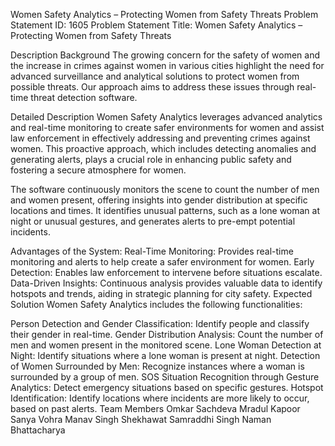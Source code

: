 Women Safety Analytics – Protecting Women from Safety Threats
Problem Statement ID: 1605
Problem Statement Title: Women Safety Analytics – Protecting Women from Safety Threats

Description
Background
The growing concern for the safety of women and the increase in crimes against women in various cities highlight the need for advanced surveillance and analytical solutions to protect women from possible threats. Our approach aims to address these issues through real-time threat detection software.

Detailed Description
Women Safety Analytics leverages advanced analytics and real-time monitoring to create safer environments for women and assist law enforcement in effectively addressing and preventing crimes against women. This proactive approach, which includes detecting anomalies and generating alerts, plays a crucial role in enhancing public safety and fostering a secure atmosphere for women.

The software continuously monitors the scene to count the number of men and women present, offering insights into gender distribution at specific locations and times. It identifies unusual patterns, such as a lone woman at night or unusual gestures, and generates alerts to pre-empt potential incidents.

Advantages of the System:
Real-Time Monitoring: Provides real-time monitoring and alerts to help create a safer environment for women.
Early Detection: Enables law enforcement to intervene before situations escalate.
Data-Driven Insights: Continuous analysis provides valuable data to identify hotspots and trends, aiding in strategic planning for city safety.
Expected Solution
Women Safety Analytics includes the following functionalities:

Person Detection and Gender Classification: Identify people and classify their gender in real-time.
Gender Distribution Analysis: Count the number of men and women present in the monitored scene.
Lone Woman Detection at Night: Identify situations where a lone woman is present at night.
Detection of Women Surrounded by Men: Recognize instances where a woman is surrounded by a group of men.
SOS Situation Recognition through Gesture Analytics: Detect emergency situations based on specific gestures.
Hotspot Identification: Identify locations where incidents are more likely to occur, based on past alerts.
Team Members
Omkar Sachdeva
Mradul Kapoor
Sanya Vohra
Manav Singh Shekhawat
Samraddhi Singh
Naman Bhattacharya
